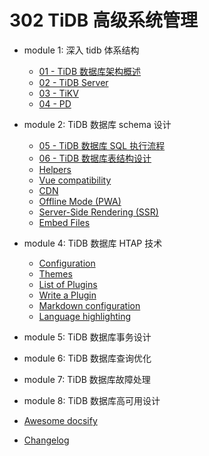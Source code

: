 # 302 TiDB 高级系统管理

- module 1: 深入 tidb 体系结构

  - [01 - TiDB 数据库架构概述](lesson_01.md)
  - [02 - TiDB Server](lesson_02.md)
  - [03 - TiKV](lesson_03.md)
  - [04 - PD](lesson_04.md)

- module 2: TiDB 数据库 schema 设计

  - [05 - TiDB 数据库 SQL 执行流程](lesson_05.md)
  - [06 - TiDB 数据库表结构设计](lesson_06.md)
  - [Helpers](helpers.md)
  - [Vue compatibility](vue.md)
  - [CDN](cdn.md)
  - [Offline Mode (PWA)](pwa.md)
  - [Server-Side Rendering (SSR)](ssr.md)
  - [Embed Files](embed-files.md)

- module 4: TiDB 数据库 HTAP 技术

  - [Configuration](configuration.md)
  - [Themes](themes.md)
  - [List of Plugins](plugins.md)
  - [Write a Plugin](write-a-plugin.md)
  - [Markdown configuration](markdown.md)
  - [Language highlighting](language-highlight.md)

- module 5: TiDB 数据库事务设计

- module 6: TiDB 数据库查询优化

- module 7: TiDB 数据库故障处理

- module 8: TiDB 数据库高可用设计

- [Awesome docsify](awesome.md)
- [Changelog](changelog.md)